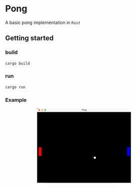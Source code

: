 # Pong

A basic pong implementation in `Rust`

## Getting started

### build

```bash
cargo build
```

### run

```bash
cargo run
```

### Example

<p align="center">
  <img src="img/pong-example.png" width="300" />
</p>

